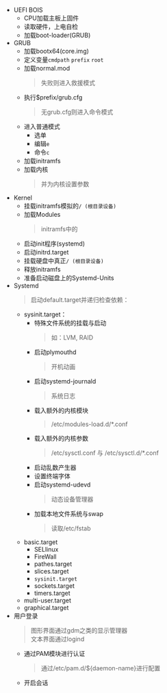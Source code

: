 * UEFI BOIS
    * CPU加载主板上固件
    * 读取硬件，上电自检
    * 加载boot-loader(GRUB)
* GRUB
    * 加载bootx64(core.img)
    * 定义变量`cmdpath` `prefix` `root`
    * 加载normal.mod
        > 失败则进入救援模式
    * 执行$prefix/grub.cfg
        > 无grub.cfg则进入命令模式
    * 进入普通模式
        * 选单  
        * 编辑`e`  
        * 命令`c`
    * 加载initramfs
    * 加载内核
        > 并为内核设置参数
* Kernel
    * 挂载initramfs模拟的`/ (根目录设备)`
    * 加载Modules
        > initramfs中的
    * 启动init程序(systemd)
    * 启动initrd.target
    * 挂载硬盘中真正`/ (根目录设备)`
    * 释放initramfs
    * 准备启动磁盘上的Systemd-Units
* Systemd
    > 启动default.target并递归检查依赖：
    * sysinit.target：
        * 特殊文件系统的挂载与启动
            > 如：LVM, RAID
        * 启动plymouthd
            > 开机动画
        * 启动systemd-journald
            > 系统日志
        * 载入额外的内核模块
            > /etc/modules-load.d/*.conf
        * 载入额外的内核参数
            > /etc/sysctl.conf 与 /etc/sysctl.d/*.conf
        * 启动乱数产生器
        * 设置终端字体
        * 启动systemd-udevd
            > 动态设备管理器
        * 加载本地文件系统与swap
            > 读取/etc/fstab
    * basic.target
        * SELlinux
        * FireWall
        * pathes.target
        * slices.target
        * `sysinit.target`
        * sockets.target
        * timers.target
    * multi-user.target
    * graphical.target
* 用户登录
    > 图形界面通过gdm之类的显示管理器  
    > 文本界面通过logind
    * 通过PAM模块进行认证
        > 通过/etc/pam.d/${daemon-name}进行配置
    * 开启会话
<!-- -->

